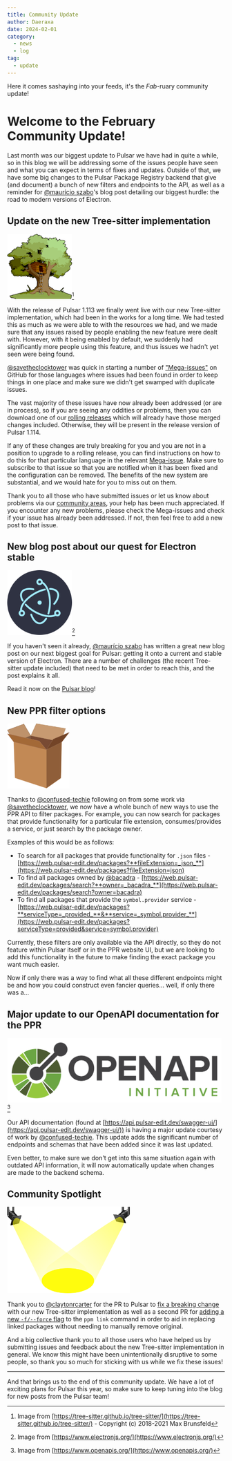 ```yaml
---
title: Community Update
author: Daeraxa
date: 2024-02-01
category:
  - news
  - log
tag:
  - update
---
```


Here it comes sashaying into your feeds, it's the _Fab_-ruary community update!

<!-- more -->

# Welcome to the February Community Update!

Last month was our biggest update to Pulsar we have had in quite a while, so in this blog we will be addressing some of the issues people have seen and what you can expect in terms of fixes and updates. Outside of that, we have some big changes to the Pulsar Package Registry backend that give (and document) a bunch of new filters and endpoints to the API, as well as a reminder for [@maurício szabo]'s blog post detailing our biggest hurdle: the road to modern versions of Electron.

## Update on the new Tree-sitter implementation

<img src="./assets/tree-sitter.png" height="150" />[^1]

With the release of Pulsar 1.113 we finally went live with our new Tree-sitter implementation, which had been in the works for a long time. We had tested this as much as we were able to with the resources we had, and we made sure that any issues raised by people enabling the new feature were dealt with. However, with it being enabled by default, we suddenly had significantly more people using this feature, and thus issues we hadn't yet seen were being found.

[@savetheclocktower] was quick in starting a number of ["Mega-issues"](https://github.com/pulsar-edit/pulsar/issues?q=is%3Aissue+is%3Aopen+sort%3Aupdated-desc+MEGA-ISSUE+label%3Abug) on GitHub for those languages where issues had been found in order to keep things in one place and make sure we didn't get swamped with duplicate issues.

The vast majority of these issues have now already been addressed (or are in process), so if you are seeing any oddities or problems, then you can download one of our [rolling releases](https://pulsar-edit.dev/download.html#rolling-release) which will already have those merged changes included. Otherwise, they will be present in the release version of Pulsar 1.114.

If any of these changes are truly breaking for you and you are not in a position to upgrade to a rolling release, you can find instructions on how to do this for that particular language in the relevant [Mega-issue](https://github.com/pulsar-edit/pulsar/issues/875). Make sure to subscribe to that issue so that you are notified when it has been fixed and the configuration can be removed. The benefits of the new system are substantial, and we would hate for you to miss out on them.

Thank you to all those who have submitted issues or let us know about problems via our [community areas](https://pulsar-edit.dev/community.html), your help has been much appreciated. If you encounter any new problems, please check the Mega-issues and check if your issue has already been addressed. If not, then feel free to add a new post to that issue.

## New blog post about our quest for Electron stable

<img src="./assets/electron.png" height="150" />[^2]

If you haven't seen it already, [@maurício szabo] has written a great new blog post on our next biggest goal for Pulsar: getting it onto a current and stable version of Electron. There are a number of challenges (the recent Tree-sitter update included) that need to be met in order to reach this, and the post explains it all.

Read it now on the [Pulsar blog](https://pulsar-edit.dev/blog/20240124-mauricioszabo-the-quest-for-electron-lts.html)!

## New PPR filter options

<img src="./assets/package.png" height="150" />

Thanks to [@confused-techie] following on from some work via [@savetheclocktower], we now have a whole bunch of new ways to use the PPR API to filter packages. For example, you can now search for packages that provide functionality for a particular file extension, consumes/provides a service, or just search by the package owner.

Examples of this would be as follows:

- To search for all packages that provide functionality for `.json` files - [https://web.pulsar-edit.dev/packages?**fileExtension=_json_**](https://web.pulsar-edit.dev/packages?fileExtension=json)
- To find all packages owned by [@bacadra] - [https://web.pulsar-edit.dev/packages/search?**owner=_bacadra_**](https://web.pulsar-edit.dev/packages/search?owner=bacadra)
- To find all packages that provide the `symbol.provider` service - [https://web.pulsar-edit.dev/packages?**serviceType=_provided_**&**service=_symbol.provider_**](https://web.pulsar-edit.dev/packages?serviceType=provided&service=symbol.provider)

Currently, these filters are only available via the API directly, so they do not feature within Pulsar itself or in the PPR website UI, but we are looking to add this functionality in the future to make finding the exact package you want much easier.

Now if only there was a way to find what all these different endpoints might be and how you could construct even fancier queries... well, if only there was a...

## Major update to our OpenAPI documentation for the PPR

<img src="./assets/openapi-logo.png" height="150" />[^3]

Our API documentation (found at [https://api.pulsar-edit.dev/swagger-ui/](https://api.pulsar-edit.dev/swagger-ui/)) is having a major update courtesy of work by [@confused-techie]. This update adds the significant number of endpoints and schemas that have been added since it was last updated.

Even better, to make sure we don't get into this same situation again with outdated API information, it will now automatically update when changes are made to the backend schema.

## Community Spotlight

<img src="./assets/spotlight.png" height=200>

Thank you to [@claytonrcarter] for the PR to Pulsar to [fix a breaking change](https://github.com/pulsar-edit/pulsar/pull/860) with our new Tree-sitter implementation as well as a second PR for [adding a new `-f/--force` flag](https://github.com/pulsar-edit/ppm/pull/122) to the `ppm link` command in order to aid in replacing linked packages without needing to manually remove original.

And a big collective thank you to all those users who have helped us by submitting issues and feedback about the new Tree-sitter implementation in general. We know this might have been unintentionally disruptive to some people, so thank you so much for sticking with us while we fix these issues!

---

And that brings us to the end of this community update. We have a lot of exciting plans for Pulsar this year, so make sure to keep tuning into the blog for new posts from the Pulsar team!

[@maurício szabo]: https://github.com/mauricioszabo
[@confused-techie]: https://github.com/confused-Techie
[@spiker985]: https://github.com/spiker985
[@meadowsys]: https://github.com/Meadowsys
[@kaosine]: https://github.com/kaosine
[@savetheclocktower]: https://github.com/savetheclocktower
[@deedeeg]: https://github.com/DeeDeeG
[@daeraxa]: https://github.com/Daeraxa
[@bacadra]: https://github.com/bacadra
[@claytonrcarter]: https://github.com/claytonrcarter

[^1]: Image from [https://tree-sitter.github.io/tree-sitter/](https://tree-sitter.github.io/tree-sitter/) - Copyright (c) 2018-2021 Max Brunsfeld
[^2]: Image from [https://www.electronjs.org/](https://www.electronjs.org/)
[^3]: Image from [https://www.openapis.org/](https://www.openapis.org/)
